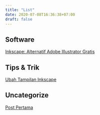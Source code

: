 ```yaml
---
title: "List"
date: 2020-07-08T16:36:38+07:00
draft: false
---
```


## Software
[Inkscape: Alternatif Adobe Illustrator Gratis](/post/2020/alternatif-adobe-illustrator-gratis/)

## Tips & Trik
[Ubah Tampilan Inkscape](/post/2020/ubah-tampilan-inkscape/)

## Uncategorize
[Post Pertama](/post/post-pertama/)
